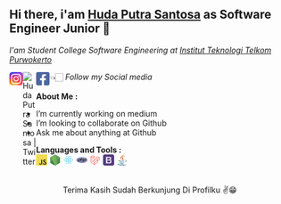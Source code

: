 ## Hi there, i'am [Huda Putra Santosa](github.com/hudaputrasantosa) as Software Engineer Junior 👋 

<p><em>I'am Student College Software Engineering at <a href="https://ittelkom-pwt.ac.id/" target="_blank">Institut Teknologi Telkom Purwokerto</a>
</em></p>
👈🏻<i> Follow my Social media </i>
<!--- ### Hi there, I'm [Anurag!](https://anuraghazra.github.io) 👋 --->

<a href="https://instagram.com/hudazackyvee_6661" target="_blank">
  <img align="left" alt="Huda Putra Santosa | Instagram" width="24px" src="ikon/instagram.png" />
</a>
<a href="https://twitter.com/hudaputras" target="_blank">
  <img align="left" alt="Huda Putra Santosa | Twitter" width="24px" src="https://raw.githubusercontent.com/anuraghazra/anuraghazra/master/assets/twitter.svg"  />
</a>
<a href="https://facebook.com/profile.php?id=100031071102567" target="_blank">
  <img align="left" alt="Huda Putra Santosa | Facebook" width="24px" src="ikon/facebook.png"  />
</a>
<br />
<br />
<b> About Me : </b>
<ul>
<li> I’m currently working on medium </li>
<li> I’m looking to collaborate on Github </li>
  <li> Ask me about anything at<a href"https://github.com/hudaputrasantosa"> Github </a> </li>
</ul>
<b> Languages and Tools : </b> <br>
<code><img height="20" src="https://raw.githubusercontent.com/github/explore/80688e429a7d4ef2fca1e82350fe8e3517d3494d/topics/javascript/javascript.png"></code>
<code><img height="20" src="https://raw.githubusercontent.com/github/explore/80688e429a7d4ef2fca1e82350fe8e3517d3494d/topics/nodejs/nodejs.png"></code>
<code><img height="20" src="https://raw.githubusercontent.com/github/explore/80688e429a7d4ef2fca1e82350fe8e3517d3494d/topics/react/react.png"></code>
<code><img height="20" src="https://raw.githubusercontent.com/github/explore/80688e429a7d4ef2fca1e82350fe8e3517d3494d/topics/php/php.png"></code>
<code><img height="20" src="https://raw.githubusercontent.com/github/explore/80688e429a7d4ef2fca1e82350fe8e3517d3494d/topics/laravel/laravel.png"></code>
<code><img height="20" src="https://raw.githubusercontent.com/github/explore/5c058a388828bb5fde0bcafd4bc867b5bb3f26f3/topics/bootstrap/bootstrap.png"></code>
<code><img height="20" src="https://raw.githubusercontent.com/github/explore/5c058a388828bb5fde0bcafd4bc867b5bb3f26f3/topics/java/java.png"></code>
<br><br>
<p align="center"> Terima Kasih Sudah Berkunjung Di Profilku ✌😁 </p>

<!-- Change the `github-readme-stats.anuraghazra1.vercel.app` to `github-readme-stats.vercel.app`  -->
